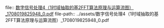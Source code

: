 file:: [数字信号处理4（1时域抽取的基2FFT算法原理与运算流图）_1708019825948_0.pdf](../assets/数字信号处理4（1时域抽取的基2FFT算法原理与运算流图）_1708019825948_0.pdf)
file-path:: ../assets/数字信号处理4（1时域抽取的基2FFT算法原理与运算流图）_1708019825948_0.pdf
